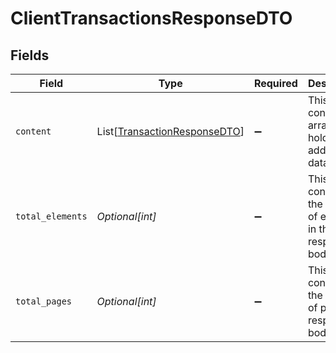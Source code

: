 # ClientTransactionsResponseDTO


## Fields

| Field                                                                         | Type                                                                          | Required                                                                      | Description                                                                   |
| ----------------------------------------------------------------------------- | ----------------------------------------------------------------------------- | ----------------------------------------------------------------------------- | ----------------------------------------------------------------------------- |
| `content`                                                                     | List[[TransactionResponseDTO](../../models/shared/transactionresponsedto.md)] | :heavy_minus_sign:                                                            | This field contains an array that holds additional data.                      |
| `total_elements`                                                              | *Optional[int]*                                                               | :heavy_minus_sign:                                                            | This field contains the number of elements in the response body.              |
| `total_pages`                                                                 | *Optional[int]*                                                               | :heavy_minus_sign:                                                            | This field contains the number of pages in response body.                     |